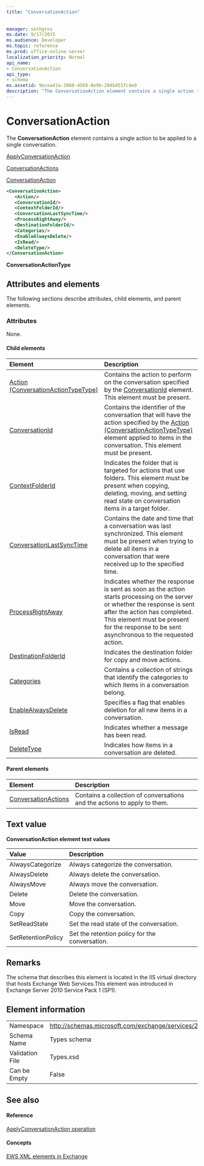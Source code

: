 ```yaml
---
title: "ConversationAction"
 
 
manager: sethgros
ms.date: 9/17/2015
ms.audience: Developer
ms.topic: reference
ms.prod: office-online-server
localization_priority: Normal
api_name:
- ConversationAction
api_type:
- schema
ms.assetid: 9ecea41a-3860-4569-8e9b-284b451fc4e0
description: "The ConversationAction element contains a single action to be applied to a single conversation."
---
```


# ConversationAction

The **ConversationAction** element contains a single action to be applied to a single conversation. 
  
[ApplyConversationAction](applyconversationaction.md)
  
[ConversationActions](conversationactions.md)
  
[ConversationAction](conversationaction.md)
  
```XML
<ConversationAction>
   <Action/>
   <ConversationId/>
   <ContextFolderId/>
   <ConversationLastSyncTime/>
   <ProcessRightAway/>
   <DestinationFolderId/>
   <Categories/>
   <EnableAlwaysDelete/>
   <IsRead/>
   <DeleteType/>
</ConversationAction>
```

 **ConversationActionType**
## Attributes and elements

The following sections describe attributes, child elements, and parent elements.
  
### Attributes

None.
  
#### Child elements

|**Element**|**Description**|
|:-----|:-----|
|[Action (ConversationActionTypeType)](action-conversationactiontypetype.md) <br/> |Contains the action to perform on the conversation specified by the [ConversationId](conversationid.md) element. This element must be present.  <br/> |
|[ConversationId](conversationid.md) <br/> |Contains the identifier of the conversation that will have the action specified by the [Action (ConversationActionTypeType)](action-conversationactiontypetype.md) element applied to items in the conversation. This element must be present.  <br/> |
|[ContextFolderId](contextfolderid.md) <br/> |Indicates the folder that is targeted for actions that use folders. This element must be present when copying, deleting, moving, and setting read state on conversation items in a target folder.  <br/> |
|[ConversationLastSyncTime](conversationlastsynctime.md) <br/> |Contains the date and time that a conversation was last synchronized. This element must be present when trying to delete all items in a conversation that were received up to the specified time.  <br/> |
|[ProcessRightAway](processrightaway.md) <br/> |Indicates whether the response is sent as soon as the action starts processing on the server or whether the response is sent after the action has completed. This element must be present for the response to be sent asynchronous to the requested action.  <br/> |
|[DestinationFolderId](destinationfolderid.md) <br/> |Indicates the destination folder for copy and move actions.  <br/> |
|[Categories](categories-ex15websvcsotherref.md) <br/> |Contains a collection of strings that identify the categories to which items in a conversation belong.  <br/> |
|[EnableAlwaysDelete](enablealwaysdelete.md) <br/> |Specifies a flag that enables deletion for all new items in a conversation.  <br/> |
|[IsRead](isread.md) <br/> |Indicates whether a message has been read.  <br/> |
|[DeleteType](deletetype.md) <br/> |Indicates how items in a conversation are deleted.  <br/> |
   
#### Parent elements

|**Element**|**Description**|
|:-----|:-----|
|[ConversationActions](conversationactions.md) <br/> |Contains a collection of conversations and the actions to apply to them.  <br/> |
   
## Text value

**ConversationAction element text values**

|**Value**|**Description**|
|:-----|:-----|
|AlwaysCategorize  <br/> |Always categorize the conversation.  <br/> |
|AlwaysDelete  <br/> |Always delete the conversation.  <br/> |
|AlwaysMove  <br/> |Always move the conversation.  <br/> |
|Delete  <br/> |Delete the conversation.  <br/> |
|Move  <br/> |Move the conversation.  <br/> |
|Copy  <br/> |Copy the conversation.  <br/> |
|SetReadState  <br/> |Set the read state of the conversation.  <br/> |
|SetRetentionPolicy  <br/> |Set the retention policy for the conversation.  <br/> |
   
## Remarks

The schema that describes this element is located in the IIS virtual directory that hosts Exchange Web Services.This element was introduced in Exchange Server 2010 Service Pack 1 (SP1).
  
## Element information

|||
|:-----|:-----|
|Namespace  <br/> |http://schemas.microsoft.com/exchange/services/2006/types  <br/> |
|Schema Name  <br/> |Types schema  <br/> |
|Validation File  <br/> |Types.xsd  <br/> |
|Can be Empty  <br/> |False  <br/> |
   
## See also

#### Reference

[ApplyConversationAction operation](applyconversationaction-operation.md)
#### Concepts

[EWS XML elements in Exchange](ews-xml-elements-in-exchange.md)

